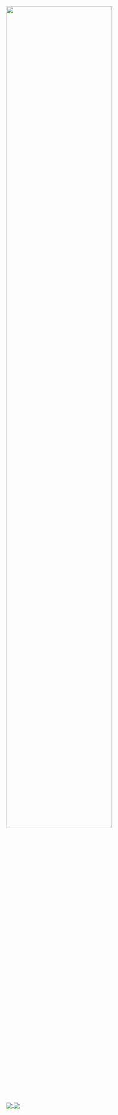<a href="https://github-readme-stats.vercel.app/">
  <img align="center" width="75%" src="https://github-readme-stats.vercel.app/api?username=vladd-png&show_icons=true&theme=ayu-mirage" />
</a>


</br>
<a href="https://github.com/vladd-png/github-readme-stats">
  <img align="center" src="https://github-readme-stats.vercel.app/api/wakatime?username=vladd" />
</a>
<a href="https://github.com/vladd-png/github-readme-stats">
  <img align="center" src="https://github-readme-stats.vercel.app/api/top-langs/?username=vladd-png&layout=compact" />
</a>

